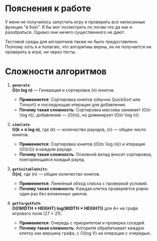 # Пояснения к работе
У меня не получилось запустить игру и проверить все написанные функции "в бою". Я бы мог посмотреть по логам что да как и разобраться. Однако они ничего существенного не дают.

Тестовой среды для алгоритмов также не было предоставлено. Поэтому хоть я и полагаю, что алгоритмы верны, их не получается ни проверить в игре, ни через тесты.

# Сложности алгоритмов

1. **`generate`**:  
   **O(n log n)** — Генерация и сортировка \(n\) юнитов.  
   - **Применяется**: Сортировка юнитов (обычно QuickSort или Timsort) и последующая итерация для добавления.  
   - **Почему такая сложность**: Сортировка массива занимает \(O(n \log n)\), добавление — \(O(n)\), но доминирует \(O(n \log n)\).

2. **`simulate`**:  
   **O(k × n log n)**, где \(k\) — количество раундов, \(n\) — общее число юнитов.  
   - **Применяется**: Сортировка юнитов (\(O(n \log n)\)) и итерация (\(O(n)\)) в каждом раунде.  
   - **Почему такая сложность**: Основной вклад вносит сортировка, повторяющаяся каждый раунд.

3. **`getSuitableUnits`**:  
   **O(n)**, где \(n\) — общее количество юнитов.  
   - **Применяется**: Линейный обход списка с проверкой условий.  
   - **Почему такая сложность**: Каждая клетка проверяется ровно один раз без вложенных циклов.

4. **`getTargetPath`**:  
   **O((WIDTH × HEIGHT) log(WIDTH × HEIGHT))** для A* на графе игрового поля (27 × 21).  
   - **Применяется**: Очередь с приоритетом и проверка соседей.  
   - **Почему такая сложность**: Алгоритм обрабатывает каждую клетку как вершину графа, с O(log V) на операции с очередью.
